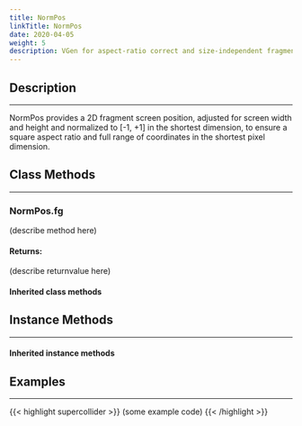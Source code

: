 ```yaml
---
title: NormPos
linkTitle: NormPos
date: 2020-04-05
weight: 5
description: VGen for aspect-ratio correct and size-independent fragment positions.
---
```



## Description
---



NormPos provides a 2D fragment screen position, adjusted for screen width and height and normalized to [-1, +1] in the shortest dimension, to ensure a square aspect ratio and full range of coordinates in the shortest pixel dimension.



## Class Methods
---



### NormPos.fg



(describe method here)



#### Returns:



(describe returnvalue here)



#### Inherited class methods



## Instance Methods
---



#### Inherited instance methods



## Examples
---



{{< highlight supercollider >}}
(some example code)
{{< /highlight >}}





